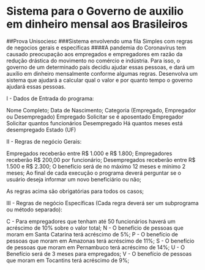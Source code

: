 # Sistema para o Governo de auxilio em dinheiro mensal aos Brasileiros
##Prova Unisociesc
###Sistema envolvendo uma fila Simples com regras de negocios gerais e especificas 
####A pandemia do Coronavírus tem causado preocupação aos empregados e empregadores 
em razão da redução drástica do movimento no comércio e indústria. Para isso, o governo de um determinado 
país decidiu ajudar essas pessoas, e dará um auxílio em dinheiro mensalmente conforme algumas regras. 
Desenvolva um sistema que ajudará a calcular qual o valor e por quanto tempo o governo ajudará essas pessoas.

I - Dados de Entrada do programa:

Nome Completo;
Data de Nascimento;
Categoria (Empregado, Empregador ou Desempregado)
Empregado
Solicitar se é aposentado
Empregador
Solicitar quantos funcionários
Desempregado
Há quantos meses está desempregado
Estado (UF)
 

II - Regras de negócio Gerais:

 

Empregados receberão entre R$ 1.000 e R$ 1.800;
Empregadores receberão R$ 200,00 por funcionário;
Desempregados receberão entre R$ 1.500 e R$ 2.300;
O benefício será de no máximo 12 meses e mínimo 2 meses;
Ao final de cada execução o programa deverá perguntar se o usuário deseja informar um novo beneficiário ou não;
 

As regras acima são obrigatórias para todos os casos;

 

III - Regras de negócio Específicas (Cada regra deverá ser um subprograma ou método separado):


C - Para empregadores que tenham até 50 funcionários haverá um acréscimo de 10% sobre o valor total;
N - O benefício de pessoas que moram em Santa Catarina terá acréscimo de 5%;
P - O benefício de pessoas que moram em Amazonas terá acréscimo de 11%;
S - O benefício de pessoas que moram em Pernambuco terá acréscimo de 14%;
U - O Benefício será de 3 meses para empregados;
V - O benefício de pessoas que moram em Tocantins terá acréscimo de 9%;











